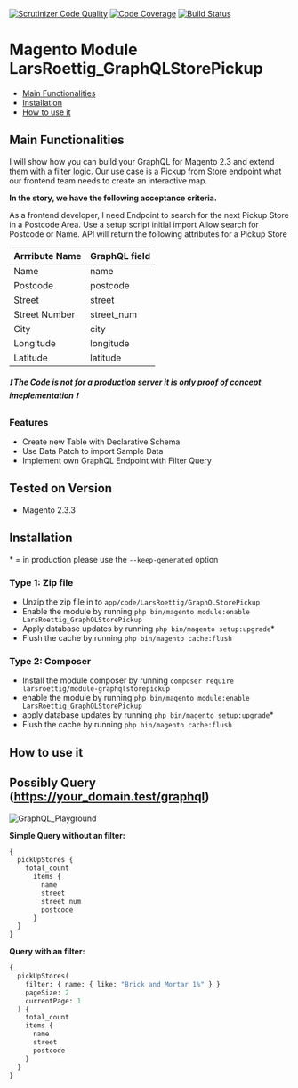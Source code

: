 [![Scrutinizer Code Quality](https://scrutinizer-ci.com/g/larsroettig/module-graphqlstorepickup/badges/quality-score.png?b=master)](https://scrutinizer-ci.com/g/larsroettig/module-graphqlstorepickup/?branch=master)
[![Code Coverage](https://scrutinizer-ci.com/g/larsroettig/module-graphqlstorepickup/badges/coverage.png?b=master)](https://scrutinizer-ci.com/g/larsroettig/module-graphqlstorepickup/?branch=master)
[![Build Status](https://scrutinizer-ci.com/g/larsroettig/module-graphqlstorepickup/badges/build.png?b=master)](https://scrutinizer-ci.com/g/larsroettig/module-graphqlstorepickup/build-status/master)

# Magento Module LarsRoettig_GraphQLStorePickup

 - [Main Functionalities](#markdown-header-main-functionalities)
 - [Installation](#markdown-header-installation)
 - [How to use it](#markdown-header-how-to-use-it)

## Main Functionalities

I will show how you can build your GraphQL for Magento 2.3 and extend them with a filter logic.
Our use case is a Pickup from Store endpoint what our frontend team needs to create an interactive map.

**In the story, we have the following acceptance criteria.**

As a frontend developer, I need  Endpoint to search for the next Pickup Store in a Postcode Area.
Use a setup script initial import
Allow search for Postcode or Name.
API will return the  following  attributes for a Pickup Store

<table class="table-auto w-full">
  <thead>
    <tr class="border bg-gray-100">
      <th class="px-4 py-2">Arrribute Name</th>
      <th class="px-4 py-2">GraphQL field</th>
    </tr>
  </thead>
  <tbody>
    <tr>
     <td class="border px-4 py-2">Name</td>
     <td class="border px-4 py-2">name</td>
    </tr>
    <tr>
      <td class="border px-4 py-2">Postcode</td>
      <td class="border px-4 py-2">postcode</td>
    </tr>
    <tr>
      <td class="border px-4 py-2">Street</td>
      <td class="border px-4 py-2">street</td>
    </tr>
    <tr>
      <td class="border px-4 py-2">Street Number</td>
      <td class="border px-4 py-2">street_num</td>
    </tr>
    <tr>
      <td class="border px-4 py-2">City</td>
      <td class="border px-4 py-2">city</td>
    </tr>
    <tr>
      <td class="border px-4 py-2">Longitude</td>
      <td class="border px-4 py-2">longitude</td>
    </tr>
      <tr>
      <td class="border px-4 py-2">Latitude</td>
      <td class="border px-4 py-2">latitude</td>
    </tr>
  </tbody>
</table>


##### :exclamation: The Code is not for a **production server** it is only **proof of concept** imeplementation :exclamation: 

### Features
* Create new Table with Declarative Schema
* Use Data Patch to import Sample Data
* Implement own GraphQL Endpoint with Filter Query

## Tested on Version
* Magento 2.3.3

## Installation
\* = in production please use the `--keep-generated` option

### Type 1: Zip file

 - Unzip the zip file in to `app/code/LarsRoettig/GraphQLStorePickup`
 - Enable the module by running `php bin/magento module:enable LarsRoettig_GraphQLStorePickup`
 - Apply database updates by running `php bin/magento setup:upgrade`\*
 - Flush the cache by running `php bin/magento cache:flush`

### Type 2: Composer

 - Install the module composer by running `composer require larsroettig/module-graphqlstorepickup`
 - enable the module by running `php bin/magento module:enable LarsRoettig_GraphQLStorePickup`
 - apply database updates by running `php bin/magento setup:upgrade`\*
 - Flush the cache by running `php bin/magento cache:flush`

## How to use it 

## Possibly Query (https://your_domain.test/graphql)

![GraphQL_Playground](https://github.com/larsroettig/module-graphqlstorepickup/blob/master/doc/GraphQL_Playground.png)

**Simple Query without an filter:**
```graphql
{
  pickUpStores {
    total_count
      items {
        name
        street
        street_num
        postcode
      }
  }
}
```

**Query with an filter:**
```graphql
{
  pickUpStores(
    filter: { name: { like: "Brick and Mortar 1%" } }
    pageSize: 2
    currentPage: 1
  ) {
    total_count
    items {
      name
      street
      postcode
    }
  }
}
```
